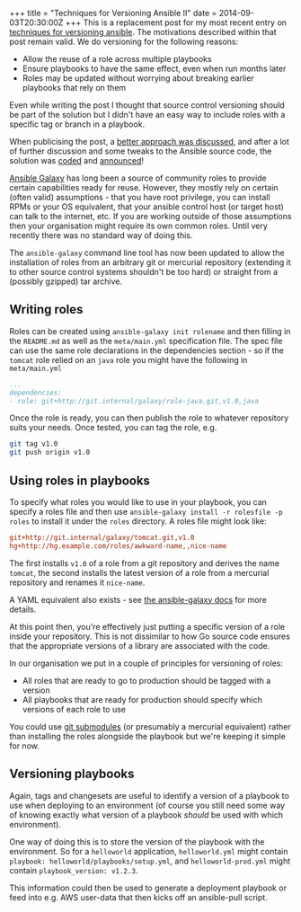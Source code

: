 +++
title = "Techniques for Versioning Ansible II"
date = 2014-09-03T20:30:00Z
+++
This is a replacement post for my most recent entry on 
[techniques for versioning ansible](/2014/08/11/techniques-for-versioning-ansible.html).
The motivations described within that post remain valid.
We do versioning for the following reasons:

* Allow the reuse of a role across multiple playbooks
* Ensure playbooks to have the same effect, even when run months later
* Roles may be updated without worrying about breaking earlier
  playbooks that rely on them

Even while writing the post I thought that source control versioning 
should be part of the solution but I didn't have an easy
way to include roles with a specific tag or branch in a playbook.

When publicising the post, a [better approach was discussed](https://groups.google.com/d/msg/ansible-project/TawjChwaV08/N04ukdTsrwMJ), 
and after a lot of further discussion and some tweaks to the
Ansible source code, the solution was [coded](https://github.com/ansible/ansible/pull/8600) and [announced](https://groups.google.com/d/msg/ansible-project/RMa1tp1N1JY/O9Sw0I6CvbwJ)!

[Ansible Galaxy](http://galaxy.ansible.com/) has long been a source 
of community roles to provide certain capabilities ready for reuse.
However, they mostly rely on certain (often valid) assumptions - that
you have root privilege, you can install RPMs or your OS equivalent, 
that your ansible control host (or target host) can talk to the internet, etc.
If you are working outside of those assumptions then your organisation
might require its own common roles. Until very recently there was no
standard way of doing this. 

The `ansible-galaxy` command line tool has now been updated to allow
the installation of roles from an arbitrary git or mercurial repository
(extending it to other source control systems shouldn't be too hard)
or straight from a (possibly gzipped) tar archive.

## Writing roles

Roles can be created using `ansible-galaxy init rolename` and 
then filling in the `README.md` as well as the
`meta/main.yml` specification file. The
spec file can use the same role declarations in the dependencies 
section - so if the `tomcat` role relied on an `java` role you 
might have the following in `meta/main.yml`

```yaml
...
dependencies:
- role: git+http://git.internal/galaxy/role-java.git,v1.0,java
```

Once the role is ready, you can then publish the role to whatever
repository suits your needs. Once tested, you can tag the role,
e.g.

```sh
git tag v1.0
git push origin v1.0
```

## Using roles in playbooks

To specify what roles you would like to use in your playbook, you can
specify a roles file and then use
`ansible-galaxy install -r rolesfile -p roles` to install it under the
`roles` directory. A roles file might look like:

```ini
git+http://git.internal/galaxy/tomcat.git,v1.0
hg+http://hg.example.com/roles/awkward-name,,nice-name
```

The first installs `v1.0` of a role from a git repository and derives
the name `tomcat`, the second installs the latest version of a role 
from a mercurial repository and renames it `nice-name`.

A YAML equivalent also exists - see [the ansible-galaxy docs](http://docs.ansible.com/galaxy.html#the-ansible-galaxy-command-line-tool) for more details.

At this point then, you're effectively just putting a specific version
of a role inside your repository. This is not dissimilar to how Go
source code ensures that the appropriate versions of a library are
associated with the code. 

In our organisation we put in a couple of principles for versioning of roles:

* All roles that are ready to go to production should be tagged with a version
* All playbooks that are ready for production should specify which versions of each role to use

You could use [git submodules](http://git-scm.com/book/en/Git-Tools-Submodules)
(or presumably a mercurial equivalent) rather than installing the roles 
alongside the playbook but we're keeping it simple for now.

## Versioning playbooks

Again, tags and changesets are useful to identify a version of a playbook
to use when deploying to an environment (of course you still need some
way of knowing exactly what version of a playbook *should* be used with
which environment). 

One way of doing this is to store the version of the playbook with 
the environment. So for a `helloworld` application, `helloworld.yml` might
contain `playbook: helloworld/playbooks/setup.yml`, 
and `helloworld-prod.yml` might contain `playbook_version: v1.2.3`.

This information could then be used to generate a deployment playbook or
feed into e.g. AWS user-data that then kicks off an ansible-pull script.
